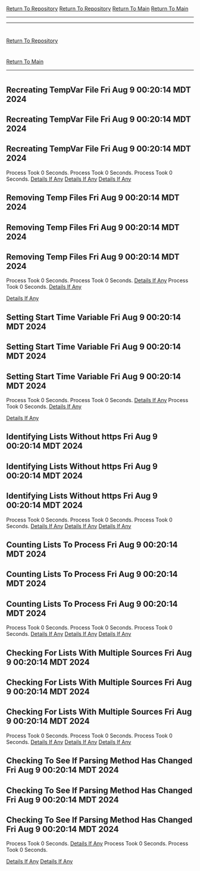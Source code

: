 [Return To Repository](https://github.com/DigitalWarrior/piholeparser/)
[Return To Repository](https://github.com/DigitalWarrior/piholeparser/)
[Return To Main](https://github.com/DigitalWarrior/piholeparser/blob/master/RecentRunLogs/Mainlog.md)
[Return To Main](https://github.com/DigitalWarrior/piholeparser/blob/master/RecentRunLogs/Mainlog.md)
____________________________________
____________________________________
# 
[Return To Repository](https://github.com/DigitalWarrior/piholeparser/)
# 
[Return To Main](https://github.com/DigitalWarrior/piholeparser/blob/master/RecentRunLogs/Mainlog.md)
____________________________________
# 
## Recreating TempVar File Fri Aug  9 00:20:14 MDT 2024
## Recreating TempVar File Fri Aug  9 00:20:14 MDT 2024
## Recreating TempVar File Fri Aug  9 00:20:14 MDT 2024
Process Took 0 Seconds.
Process Took 0 Seconds.
Process Took 0 Seconds.
[Details If Any](https://github.com/DigitalWarrior/piholeparser/blob/master/RecentRunLogs/TopLevelScripts/10-Running-Initial-Tasks/08-Recreating-TempVar-File.md)
[Details If Any](https://github.com/DigitalWarrior/piholeparser/blob/master/RecentRunLogs/TopLevelScripts/10-Running-Initial-Tasks/08-Recreating-TempVar-File.md)
[Details If Any](https://github.com/DigitalWarrior/piholeparser/blob/master/RecentRunLogs/TopLevelScripts/10-Running-Initial-Tasks/08-Recreating-TempVar-File.md)



## Removing Temp Files Fri Aug  9 00:20:14 MDT 2024
## Removing Temp Files Fri Aug  9 00:20:14 MDT 2024
## Removing Temp Files Fri Aug  9 00:20:14 MDT 2024
Process Took 0 Seconds.
Process Took 0 Seconds.
[Details If Any](https://github.com/DigitalWarrior/piholeparser/blob/master/RecentRunLogs/TopLevelScripts/10-Running-Initial-Tasks/10-Removing-Temp-Files.md)
Process Took 0 Seconds.
[Details If Any](https://github.com/DigitalWarrior/piholeparser/blob/master/RecentRunLogs/TopLevelScripts/10-Running-Initial-Tasks/10-Removing-Temp-Files.md)

[Details If Any](https://github.com/DigitalWarrior/piholeparser/blob/master/RecentRunLogs/TopLevelScripts/10-Running-Initial-Tasks/10-Removing-Temp-Files.md)


## Setting Start Time Variable Fri Aug  9 00:20:14 MDT 2024
## Setting Start Time Variable Fri Aug  9 00:20:14 MDT 2024
## Setting Start Time Variable Fri Aug  9 00:20:14 MDT 2024
Process Took 0 Seconds.
Process Took 0 Seconds.
[Details If Any](https://github.com/DigitalWarrior/piholeparser/blob/master/RecentRunLogs/TopLevelScripts/10-Running-Initial-Tasks/15-Setting-Start-Time-Variable.md)
Process Took 0 Seconds.
[Details If Any](https://github.com/DigitalWarrior/piholeparser/blob/master/RecentRunLogs/TopLevelScripts/10-Running-Initial-Tasks/15-Setting-Start-Time-Variable.md)

[Details If Any](https://github.com/DigitalWarrior/piholeparser/blob/master/RecentRunLogs/TopLevelScripts/10-Running-Initial-Tasks/15-Setting-Start-Time-Variable.md)


## Identifying Lists Without https Fri Aug  9 00:20:14 MDT 2024
## Identifying Lists Without https Fri Aug  9 00:20:14 MDT 2024
## Identifying Lists Without https Fri Aug  9 00:20:14 MDT 2024
Process Took 0 Seconds.
Process Took 0 Seconds.
Process Took 0 Seconds.
[Details If Any](https://github.com/DigitalWarrior/piholeparser/blob/master/RecentRunLogs/TopLevelScripts/10-Running-Initial-Tasks/20-Identifying-Lists-Without-https.md)
[Details If Any](https://github.com/DigitalWarrior/piholeparser/blob/master/RecentRunLogs/TopLevelScripts/10-Running-Initial-Tasks/20-Identifying-Lists-Without-https.md)
[Details If Any](https://github.com/DigitalWarrior/piholeparser/blob/master/RecentRunLogs/TopLevelScripts/10-Running-Initial-Tasks/20-Identifying-Lists-Without-https.md)



## Counting Lists To Process Fri Aug  9 00:20:14 MDT 2024
## Counting Lists To Process Fri Aug  9 00:20:14 MDT 2024
## Counting Lists To Process Fri Aug  9 00:20:14 MDT 2024
Process Took 0 Seconds.
Process Took 0 Seconds.
Process Took 0 Seconds.
[Details If Any](https://github.com/DigitalWarrior/piholeparser/blob/master/RecentRunLogs/TopLevelScripts/10-Running-Initial-Tasks/25-Counting-Lists-To-Process.md)
[Details If Any](https://github.com/DigitalWarrior/piholeparser/blob/master/RecentRunLogs/TopLevelScripts/10-Running-Initial-Tasks/25-Counting-Lists-To-Process.md)
[Details If Any](https://github.com/DigitalWarrior/piholeparser/blob/master/RecentRunLogs/TopLevelScripts/10-Running-Initial-Tasks/25-Counting-Lists-To-Process.md)



## Checking For Lists With Multiple Sources Fri Aug  9 00:20:14 MDT 2024
## Checking For Lists With Multiple Sources Fri Aug  9 00:20:14 MDT 2024
## Checking For Lists With Multiple Sources Fri Aug  9 00:20:14 MDT 2024
Process Took 0 Seconds.
Process Took 0 Seconds.
Process Took 0 Seconds.
[Details If Any](https://github.com/DigitalWarrior/piholeparser/blob/master/RecentRunLogs/TopLevelScripts/10-Running-Initial-Tasks/30-Checking-For-Lists-With-Multiple-Sources.md)
[Details If Any](https://github.com/DigitalWarrior/piholeparser/blob/master/RecentRunLogs/TopLevelScripts/10-Running-Initial-Tasks/30-Checking-For-Lists-With-Multiple-Sources.md)
[Details If Any](https://github.com/DigitalWarrior/piholeparser/blob/master/RecentRunLogs/TopLevelScripts/10-Running-Initial-Tasks/30-Checking-For-Lists-With-Multiple-Sources.md)



## Checking To See If Parsing Method Has Changed Fri Aug  9 00:20:14 MDT 2024
## Checking To See If Parsing Method Has Changed Fri Aug  9 00:20:14 MDT 2024
## Checking To See If Parsing Method Has Changed Fri Aug  9 00:20:14 MDT 2024
Process Took 0 Seconds.
[Details If Any](https://github.com/DigitalWarrior/piholeparser/blob/master/RecentRunLogs/TopLevelScripts/10-Running-Initial-Tasks/70-Checking-To-See-If-Parsing-Method-Has-Changed.md)
Process Took 0 Seconds.
Process Took 0 Seconds.

[Details If Any](https://github.com/DigitalWarrior/piholeparser/blob/master/RecentRunLogs/TopLevelScripts/10-Running-Initial-Tasks/70-Checking-To-See-If-Parsing-Method-Has-Changed.md)
[Details If Any](https://github.com/DigitalWarrior/piholeparser/blob/master/RecentRunLogs/TopLevelScripts/10-Running-Initial-Tasks/70-Checking-To-See-If-Parsing-Method-Has-Changed.md)


